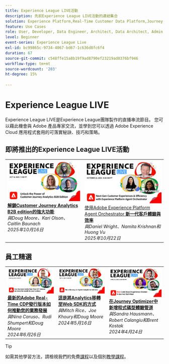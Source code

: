 ```yaml
---
title: Experience League LIVE活動
description: 先前Experience League LIVE活動的連結集合
solution: Experience Platform,Real-Time Customer Data Platform,Journey Optimizer,Experience Manager,Target,Audience Manager,Analytics
feature: Use Cases
role: User, Developer, Data Engineer, Architect, Data Architect, Admin, Leader
level: Beginner
event-series: Experience League Live
exl-id: bc99865c-9734-4067-bd67-1c636d8fc6f4
duration: 67
source-git-commit: c548ffe15a8b19f9ad8790ef23219ad0376bf946
workflow-type: tm+mt
source-wordcount: '203'
ht-degree: 15%

---
```


# Experience League LIVE

Experience League LIVE是Experience League團隊製作的直播串流節目。  您可以藉此機會與 Adobe 產品專家交流，並學到您可以透過 Adobe Experience Cloud 應用程式套用的可落實秘訣、技巧和策略。

<div id="upcoming-events">

## 即將推出的Experience League LIVE活動

<table>
    <tr>
        <td style="vertical-align: top;"><a href="episodes/exl-live-episode-10-16-25.md">
              <img alt="Experience League LIVE 2025年10月16日" src="assets/exl-live-episode-10-16-25-web-banner.png">
            </a>
            <div>
              <a href="episodes/exl-live-episode-10-16-25.md">
                <strong>解鎖Customer Journey Analytics B2B edition的強大功能</strong>
              </a>
              <br/><em>與Doug Moore、Kari Olson、Caitlin Baunach</em>
              <br/><em>2025年10月16日</em>
            </div>
        </td>
        <td style="vertical-align: top;"><a href="episodes/exl-live-episode-10-22-25.md">
              <img alt="Experience League LIVE 2025年10月22日" src="episodes/assets/WebBanner-Oct22-2025.jpg">
            </a>
            <div>
              <a href="episodes/exl-live-episode-10-22-25.md">
                使用Adobe Experience Platform Agent Orchestrator <strong>新一代客戶體驗與效率</strong>
              </a>
              <br/><em>與Daniel Wright、Namita Krishnan和Huong Vu</em>
              <br/><em>2025年10月22日</em>
            </div>
        </td>
    </tr>

</table>

</div>


<div id="recs-overview-body-1"></div>
<div id="recs-overview-body-2"></div>
<div id="recs-overview-body-3"></div>
<div id="recs-overview-body-4"></div>
<div id="recs-overview-body-5"></div>
<div id="recs-overview-body-6"></div>

<div id="past-events">


</div>

## 員工精選

<table style="max-width: 1214px;">

<tr>
  <td style="vertical-align: top;"><a href="episodes/exl-live-episode-06-26-24.md">
      <img alt="Experience League LIVE 4月21日" src="episodes/assets/WebBanner-June26-2024.jpg">
    </a>
    <div>
      <a href="episodes/exl-live-episode-06-26-24.md">
        <strong>最新的Adobe Real-Time CDP發行版本如何推動您的業務發展</strong>
      </a>
      <br/><em>與Nina Caruso、Rudi Shumpert和Doug Moore</em>
      <br/><em>2024年6月26日</em>
    </div>
  </td>

<td style="vertical-align: top;">
    <a href="episodes/exl-live-episode-05-16-24.md">
      <img alt="Experience League LIVE ep8" src="episodes/assets/WebBanner-May16-2024.jpg">
    </a>
    <div>
      <a href="episodes/exl-live-episode-05-16-24.md"><strong>這是將Analytics移轉至Web SDK的方式</strong></a>
      <br/><em>與Mitch Rice、Joe Khoury和Doug Moore</em>
      <br/><em>2024年5月16日</em>
    </div>
  </td>

<td style="vertical-align: top;">
    <a href="episodes/exl-live-episode-05-26-22.md">
      <img alt="Experience League LIVE 5月26日" src="episodes/assets/WebBanner-Apr24-2024.jpg">
    </a>
    <div>
      <a href="episodes/exl-live-episode-04-24-24.md">
        <strong>在Journey Optimizer中新增程式碼型體驗管道</strong>
      </a>
      <br/><em>與Sandra Hausmann、Robert Calangiu和Brent Kostak</em>
      <br/><em>2024年4月24日</em>
    </div>
  </td>
  </tr>

</table>


>[!TIP]
>
>如需其他學習方法，請檢視我們的免費[課程](https://experienceleague.adobe.com/#dashboard/learning)以及個別[教學課程](https://experienceleague.adobe.com/docs/home-tutorials.html?lang=zh-Hant)。

